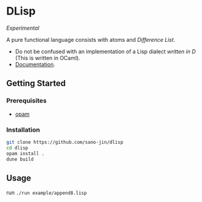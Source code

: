 # DLisp
_Experimental_

A pure functional language consists with atoms and *Difference List*.
- Do not be confused with an implementation of a Lisp dialect *written in D* (This is written in OCaml).
- [Documentation](docs/dlisp.org).

## Getting Started
### Prerequisites
- [opam](https://opam.ocaml.org/)

### Installation
```bash
git clone https://github.com/sano-jin/dlisp
cd dlisp
opam install .
dune build
```

## Usage

run `./run example/append8.lisp`





